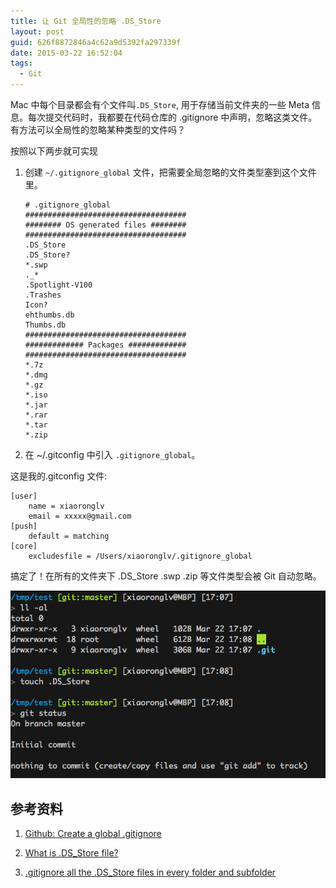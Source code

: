 ```yaml
---
title: 让 Git 全局性的忽略 .DS_Store
layout: post
guid: 626f8872846a4c62a9d5392fa297339f
date: 2015-03-22 16:52:04
tags:
  - Git
---
```


Mac 中每个目录都会有个文件叫`.DS_Store`, 用于存储当前文件夹的一些 Meta 信息。每次提交代码时，我都要在代码仓库的 .gitignore 中声明，忽略这类文件。有方法可以全局性的忽略某种类型的文件吗？

按照以下两步就可实现

1. 创建 `~/.gitignore_global` 文件，把需要全局忽略的文件类型塞到这个文件里。

    ```
    # .gitignore_global
    ####################################
    ######## OS generated files ########
    ####################################
    .DS_Store
    .DS_Store?
    *.swp
    ._*
    .Spotlight-V100
    .Trashes
    Icon?
    ehthumbs.db
    Thumbs.db
    ####################################
    ############# Packages #############
    ####################################
    *.7z
    *.dmg
    *.gz
    *.iso
    *.jar
    *.rar
    *.tar
    *.zip
    ```

2. 在 ~/.gitconfig 中引入 `.gitignore_global`。

这是我的.gitconfig 文件:

```
[user]
	name = xiaoronglv
	email = xxxxx@gmail.com
[push]
	default = matching
[core]
	excludesfile = /Users/xiaoronglv/.gitignore_global
```

搞定了！在所有的文件夹下 .DS_Store .swp .zip 等文件类型会被 Git 自动忽略。

 ![demo](/media/files/2015-03-22-demo.png)

## 参考资料

 1. [Github: Create a global .gitignore](https://help.github.com/articles/ignoring-files/)

 2. [What is .DS_Store file?](http://osxdaily.com/2009/12/31/what-is-a-ds_store-file/)

 3. [.gitignore all the .DS_Store files in every folder and subfolder](http://stackoverflow.com/questions/18393498/gitignore-all-the-ds-store-files-in-every-folder-and-subfolder)
